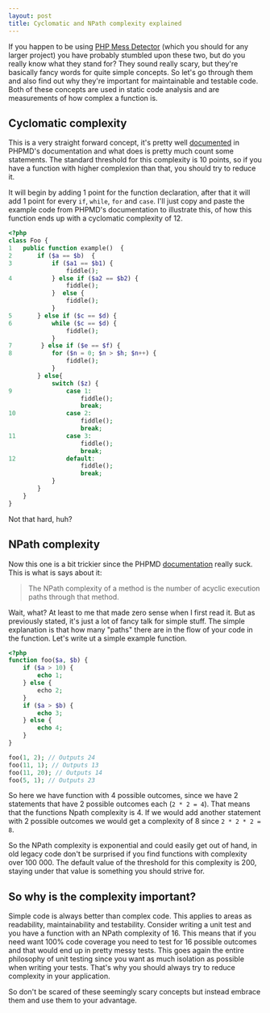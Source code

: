 ```yaml
---
layout: post
title: Cyclomatic and NPath complexity explained
---
```


If you happen to be using [PHP Mess Detector][1] (which you should for any larger project) you have probably stumbled upon these two, but do you really know what they stand for? They sound really scary, but they're basically fancy words for quite simple concepts. So let's go through them and also find out why they're important for maintainable and testable code. Both of these concepts are used in static code analysis and are measurements of how complex a function is.

<!-- more -->

## Cyclomatic complexity 

This is a very straight forward concept, it's pretty well [documented][2] in PHPMD's documentation and what does is pretty much count some statements. The standard threshold for this complexity is 10 points, so if you have a function with higher complexion than that, you should try to reduce it. 

It will begin by adding 1 point for the function declaration, after that it will add 1 point for every `if`, `while`, `for` and `case`. I'll just copy and paste the example code from PHPMD's documentation to illustrate this, of how this function ends up with a cyclomatic complexity of 12.

```php
<?php
class Foo {
1   public function example()  {
2       if ($a == $b)  {
3           if ($a1 == $b1) {
                fiddle();
4           } else if ($a2 == $b2) {
                fiddle();
            }  else {
                fiddle();
            }
5       } else if ($c == $d) {
6           while ($c == $d) {
                fiddle();
            }
7        } else if ($e == $f) {
8           for ($n = 0; $n > $h; $n++) {
                fiddle();
            }
        } else{
            switch ($z) {
9               case 1:
                    fiddle();
                    break;
10              case 2:
                    fiddle();
                    break;
11              case 3:
                    fiddle();
                    break;
12              default:
                    fiddle();
                    break;
            }
        }
    }
}
```

Not that hard, huh? 

## NPath complexity

Now this one is a bit trickier since the PHPMD [documentation][3] really suck. This is what is says about it: 

> The NPath complexity of a method is the number of acyclic execution paths through that method. 

Wait, what? At least to me that made zero sense when I first read it. But as previously stated, it's just a lot of fancy talk for simple stuff. The simple explanation is that how many "paths" there are in the flow of your code in the function. Let's write ut a simple example function.

```php
<?php
function foo($a, $b) {
    if ($a > 10) {
        echo 1;
    } else {
        echo 2;
    }
    if ($a > $b) {
        echo 3;
    } else {
        echo 4;
    }
}

foo(1, 2); // Outputs 24
foo(11, 1); // Outputs 13
foo(11, 20); // Outputs 14
foo(5, 1); // Outputs 23
```

So here we have function with 4 possible outcomes, since we have 2 statements that have 2 possible outcomes each (`2 * 2 = 4`). That means that the functions Npath complexity is 4. If we would add another statement with 2 possible outcomes we would get a complexity of 8 since `2 * 2 * 2 = 8`. 

So the NPath complexity is exponential and could easily get out of hand, in old legacy code don't be surprised if you find functions with complexity over 100 000. The default value of the threshold for this complexity is 200, staying under that value is something you should strive for. 

## So why is the complexity important?

Simple code is always better than complex code. This applies to areas as readability, maintainability and testability. Consider writing a unit test and you have a function with an NPath complexity of 16. This means that if you need want 100% code coverage you need to test for 16 possible outcomes and that would end up in pretty messy tests. This goes again the entire philosophy of unit testing since you want as much isolation as possible when writing your tests. That's why you should always try to reduce complexity in your application. 

So don't be scared of these seemingly scary concepts but instead embrace them and use them to your advantage.

 [1]: http://phpmd.org/ "PHP Mess Detector"
 [2]: http://phpmd.org/rules/codesize.html#cyclomaticcomplexity "PHPMD - Cyclomatic Complexity"
 [3]: http://phpmd.org/rules/codesize.html#npathcomplexity "NPath Complexity"